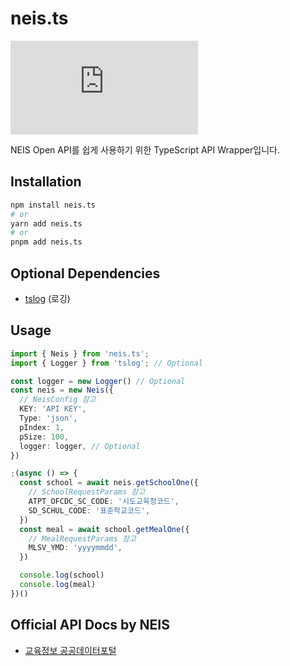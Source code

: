 # neis.ts

![License](https://img.shields.io/github/license/star0202/neis.ts?style=flat-square)

NEIS Open API를 쉽게 사용하기 위한 TypeScript API Wrapper입니다.

## Installation

```bash
npm install neis.ts
# or
yarn add neis.ts
# or
pnpm add neis.ts
```

## Optional Dependencies

- [tslog](https://www.npmjs.com/package/tslog) (로깅)

## Usage

```ts
import { Neis } from 'neis.ts';
import { Logger } from 'tslog'; // Optional

const logger = new Logger() // Optional
const neis = new Neis({
  // NeisConfig 참고
  KEY: 'API KEY',
  Type: 'json',
  pIndex: 1,
  pSize: 100,
  logger: logger, // Optional
})

;(async () => {
  const school = await neis.getSchoolOne({
    // SchoolRequestParams 참고
    ATPT_OFCDC_SC_CODE: '시도교육청코드',
    SD_SCHUL_CODE: '표준학교코드',
  })
  const meal = await school.getMealOne({
    // MealRequestParams 참고
    MLSV_YMD: 'yyyymmdd',
  })

  console.log(school)
  console.log(meal)
})()
```

## Official API Docs by NEIS

- [교육정보 공공데이터포털](https://www.data.go.kr/data/15012690/openapi.do)

